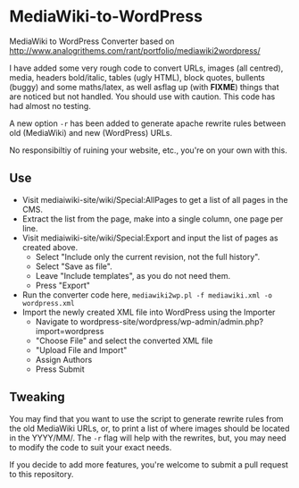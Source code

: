 # MediaWiki-to-WordPress
MediaWiki to WordPress Converter based on http://www.analogrithems.com/rant/portfolio/mediawiki2wordpress/

I have added some very rough code to convert URLs, images (all centred), media, headers bold/italic, tables (ugly HTML), block quotes, bullents (buggy) and some maths/latex, as well asflag up (with __FIXME__) things that are noticed but not handled. You should use with caution. This code has had almost no testing.

A new option `-r` has been added to generate apache rewrite rules between old (MediaWiki) and new (WordPress) URLs.

No responsibiltiy of ruining your website, etc., you're on your own with this.

## Use
* Visit mediaiwiki-site/wiki/Special:AllPages to get a list of all pages in the CMS.
* Extract the list from the page, make into a single column, one page per line.
* Visit mediaiwiki-site/wiki/Special:Export and input the list of pages as created above.
  * Select "Include only the current revision, not the full history".
  * Select "Save as file".
  * Leave "Include templates", as you do not need them.
  * Press "Export"
* Run the converter code here, `mediawiki2wp.pl -f mediawiki.xml -o wordpress.xml`
* Import the newly created XML file into WordPress using the Importer
  * Navigate to wordpress-site/wordpress/wp-admin/admin.php?import=wordpress
  * "Choose File" and select the converted XML file
  * "Upload File and Import"
  * Assign Authors
  * Press Submit

## Tweaking
You may find that you want to use the script to generate rewrite rules from the old MediaWiki URLs, or, to print a list of where images should be located in the YYYY/MM/. The `-r` flag will help with the rewrites, but, you may need to modify the code to suit your exact needs.

If you decide to add more features, you're welcome to submit a pull request to this repository.
